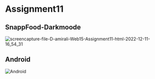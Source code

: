 # Assignment11
## SnappFood-Darkmoode
![screencapture-file-D-amirali-Web15-Assignment11-html-2022-12-11-16_54_31](https://user-images.githubusercontent.com/120505702/208263162-d80ececf-5b40-4d6e-9378-646f9c8178e5.png)

## Android
![Android](https://user-images.githubusercontent.com/120505702/208261206-8f5de24c-00b9-4661-8399-f1cea7725431.PNG)
